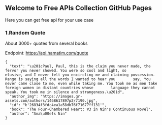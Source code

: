 ## Welcome to Free APIs Collection GitHub Pages

Here you can get free api for your use case

### 1.Random Quote
About 3000+ quotes from several books

Endpoint: https://api.hamatim.com/quote

  ```Response:
  {
    "text": "\u201cPaul, Paul, this is the claim you never made, the fervor you never showed. You were so cool and light, so        elusive, and I never felt you encircling me and claiming possession. Rango is saying all the words I wanted to hear you        say. You never came close to me, even while taking me. You took me as men take foreign women in distant countries whose        language they cannot speak. You took me in silence and strangeness.\u201d",
    "author_img": "https://images.gr-assets.com/authors/1468617897p2/7190.jpg",
    "id": "b'26834f3fdc4ea1a58db76f71677ff131'",
    "book": "The Four-Chambered Heart: V3 in Nin's Continuous Novel",
    "author": "Ana\u00efs Nin"
  }
  ```
